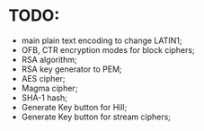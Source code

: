 # TODO:
 * main plain text encoding to change LATIN1;
 * OFB, CTR encryption modes for block ciphers;
 * RSA algorithm;
 * RSA key generator to PEM;
 * AES cipher;
 * Magma cipher;
 * SHA-1 hash;
 * Generate Key button for Hill;
 * Generate Key button for stream ciphers;